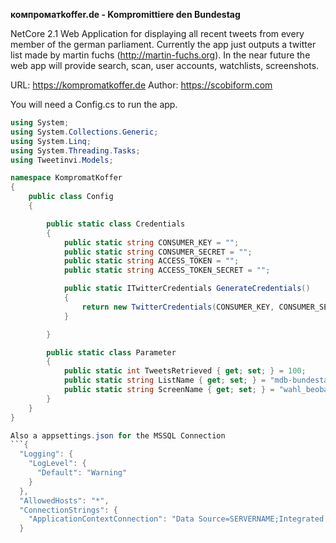 <b>компроматkoffer.de - Kompromittiere den Bundestag</b>

NetCore 2.1 Web Application for displaying all recent tweets from every member of the german parliament. Currently the app just outputs a twitter list made by martin fuchs (http://martin-fuchs.org). In the near future the web app will provide search, scan, user accounts, watchlists, screenshots.

URL: https://kompromatkoffer.de
Author: https://scobiform.com

You will need a Config.cs to run the app.

```C#
using System;
using System.Collections.Generic;
using System.Linq;
using System.Threading.Tasks;
using Tweetinvi.Models;

namespace KompromatKoffer
{
    public class Config
    {

        public static class Credentials
        {
            public static string CONSUMER_KEY = "";
            public static string CONSUMER_SECRET = "";
            public static string ACCESS_TOKEN = "";
            public static string ACCESS_TOKEN_SECRET = "";

            public static ITwitterCredentials GenerateCredentials()
            {
                return new TwitterCredentials(CONSUMER_KEY, CONSUMER_SECRET, ACCESS_TOKEN, ACCESS_TOKEN_SECRET);
            }

        }

        public static class Parameter
        {
            public static int TweetsRetrieved { get; set; } = 100;
            public static string ListName { get; set; } = "mdb-bundestag";
            public static string ScreenName { get; set; } = "wahl_beobachter";
        }
    }
} 

Also a appsettings.json for the MSSQL Connection
```{
  "Logging": {
    "LogLevel": {
      "Default": "Warning"
    }
  },
  "AllowedHosts": "*",
  "ConnectionStrings": {
    "ApplicationContextConnection": "Data Source=SERVERNAME;Integrated Security=False;User ID=USERLOGIN;Password=PASSWORD;Connect Timeout=30;Encrypt=False;TrustServerCertificate=True;ApplicationIntent=ReadWrite;MultiSubnetFailover=False"
  }
